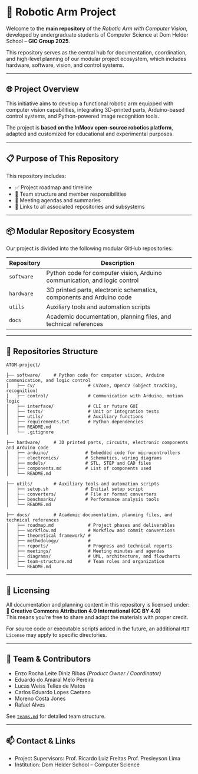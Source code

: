 # 🤖 Robotic Arm Project

Welcome to the **main repository** of the *Robotic Arm with Computer Vision*, developed by undergraduate students of Computer Science at Dom Helder School – **GIC Group 2025**.

This repository serves as the central hub for documentation, coordination, and high-level planning of our modular project ecosystem, which includes hardware, software, vision, and control systems.

---

## 🌐 Project Overview

This initiative aims to develop a functional robotic arm equipped with computer vision capabilities, integrating 3D-printed parts, Arduino-based control systems, and Python-powered image recognition tools.

The project is **based on the InMoov open-source robotics platform**, adapted and customized for educational and experimental purposes.

---

## 📋 Purpose of This Repository

This repository includes:

- ✅ Project roadmap and timeline  
- 🧠 Team structure and member responsibilities  
- 📝 Meeting agendas and summaries  
- 🔗 Links to all associated repositories and subsystems  

---

## 📦 Modular Repository Ecosystem

Our project is divided into the following modular GitHub repositories:

| Repository             | Description                                                   |
|------------------------|---------------------------------------------------------------|
| `software`             | Python code for computer vision, Arduino communication, and logic control |
| `hardware`             | 3D printed parts, electronic schematics, components and Arduino code |
| `utils`                | Auxiliary tools and automation scripts                         |
| `docs`                 | Academic documentation, planning files, and technical references |
<!--
| `tests`                | System testing, calibration routines, and evaluation logs       |
| `robotic-arm-site`     | Public website and visual project showcase                     |
| `robotic-arm-simulator`| Simulation environment (e.g. Unity, ROS)                       |
| `robotic-arm-ai`       | Machine learning / AI-based modules                            |
| `robotic-arm-publications` | Posters, papers, and formal publications                    |
-->

---

## 📁 Repositories Structure

```
ATOM-project/

├── software/     # Python code for computer vision, Arduino communication, and logic control
│   ├── cv/                    # CVZone, OpenCV (object tracking, recognition)
│   ├── control/               # Communication with Arduino, motion logic
│   ├── interface/             # CLI or future GUI
│   ├── tests/                 # Unit or integration tests
│   ├── utils/                 # Auxiliary functions
│   ├── requirements.txt       # Python dependencies
│   ├── README.md
│   └── .gitignore

├── hardware/     # 3D printed parts, circuits, electronic components and Arduino code
│   ├── arduino/              # Embedded code for microcontrollers
│   ├── electronics/          # Schematics, wiring diagrams
│   ├── models/               # STL, STEP and CAD files
│   ├── components.md         # List of components used
│   └── README.md

├── utils/        # Auxiliary tools and automation scripts
│   ├── setup.sh              # Initial setup script
│   ├── converters/           # File or format converters
│   ├── benchmarks/           # Performance analysis tools
│   └── README.md
        
├── docs/         # Academic documentation, planning files, and technical references
│   ├── roadmap.md             # Project phases and deliverables  
│   ├── workflow.md            # Workflow and commit conventions
│   ├── theoretical framework/ # 
│   ├── methodology/           # 
│   ├── reports/               # Progress and technical reports
│   ├── meetings/              # Meeting minutes and agendas
│   ├── diagrams/              # UML, architecture, and flowcharts
│   ├── team-structure.md      # Team roles and organization
│   └── README.md
```
---

## 🧾 Licensing

All documentation and planning content in this repository is licensed under:  
**📝 Creative Commons Attribution 4.0 International (CC BY 4.0)**  
This means you're free to share and adapt the materials with proper credit.

For source code or executable scripts added in the future, an additional `MIT License` may apply to specific directories.

---

## 👥 Team & Contributors

- Enzo Rocha Leite Diniz Ribas *(Product Owner / Coordinator)*  
- Eduardo do Amaral Melo Pereira  
- Lucas Weiss Telles de Matos  
- Carlos Eduardo Lopes Caetano  
- Moreno Costa Jones  
- Rafael Alves  

See [`teams.md`](./teams.md) for detailed team structure.

---

## 📫 Contact & Links

- Project Supervisors: Prof. Ricardo Luiz Freitas  Prof. Presleyson Lima  
- Institution: Dom Helder School – Computer Science
